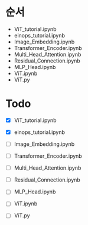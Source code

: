 # 순서

- ViT_tutorial.ipynb
- einops_tutorial.ipynb
- Image_Embedding.ipynb
- Transformer_Encoder.ipynb
- Multi_Head_Attention.ipynb
- Residual_Connection.ipynb
- MLP_Head.ipynb
- ViT.ipynb
- ViT.py


# Todo
- [x] ViT_tutorial.ipynb
- [x] einops_tutorial.ipynb
- [ ] Image_Embedding.ipynb
- [ ] Transformer_Encoder.ipynb
- [ ] Multi_Head_Attention.ipynb
- [ ] Residual_Connection.ipynb
- [ ] MLP_Head.ipynb
- [ ] ViT.ipynb
- [ ] ViT.py







